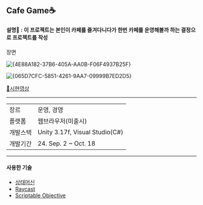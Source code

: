 <h2>Cafe Game☕</h2>

<h4>설명📝 : 이 프로젝트는 본인이 카페를 즐겨다니다가 한번 카페를 운영해볼까 하는 결정으로 프로젝트를 작성</h4>

장면

![{4E88A182-37B6-405A-AA0B-F06F4937B25F}](https://github.com/user-attachments/assets/02d150fb-f94b-4112-885c-1176af3d5c98)

![{065D7CFC-5851-4261-9AA7-09999B7ED2D5}](https://github.com/user-attachments/assets/4000fdf2-2f75-4738-947b-ceea1fdbf9c6)




<a href="https://youtu.be/_9BfScT5M40">🎥시현영상</a>

<hr/>
<table>
  <tr>
    <td>장르</td><td>운영, 경영</td>
  </tr>
  <tr>
    <td>플랫폼</td><td>웹브라우저(미출시)</td>
  </tr>
  <tr>
    <td>개발스택</td><td>Unity 3.17f, Visual Studio(C#)</td>
  </tr>
  <tr>
    <td>개발기간</td><td>24. Sep. 2 ~ Oct. 18</td>
  </tr>
</table>

<hr/>
<h4>사용한 기술</h4>
<ul>
  <li><a href="https://github.com/RCO8/CafeGame/blob/main/MDfiles/TechStacks/StateMachine.md">상태머신</a></li>
  <li><a href="https://github.com/RCO8/CafeGame/blob/main/MDfiles/TechStacks/Raycast.md">Raycast</a></li>
  <li><a href="https://github.com/RCO8/CafeGame/blob/main/MDfiles/TechStacks/ScriptableObjective.md">Scriptable Objective</a></li>
</ul>

